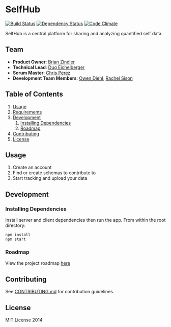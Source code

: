 SelfHub
=======
[![Build Status][build-img]][build-url]
[![Dependency Status][dependencies-img]][dependencies-url]
[![Code Climate][climate-img]][climate-url]

SelfHub is a central platform for sharing and analyzing quantified self data.

## Team

  - __Product Owner__: [Brian Zindler](https://github.com/zindlerb)
  - __Technical Lead__: [Dug Eichelberger](https://github.com/dduugg)
  - __Scrum Master__: [Chris Perez](https://github.com/cmperez)
  - __Development Team Members__: [Owen Diehl](https://github.com/owen-d), [Rachel Sison](https://github.com/rachelsison)

## Table of Contents

1. [Usage](#Usage)
1. [Requirements](#requirements)
1. [Development](#development)
    1. [Installing Dependencies](#installing-dependencies)
    1. [Roadmap](#roadmap)
1. [Contributing](#contributing)
1. [License](#license)

## Usage

1. Create an account
2. Find or create schemas to contribute to
3. Start tracking and upload your data

## Development

### Installing Dependencies
Install server and client dependencies then run the app. From within the root directory:

```
npm install
npm start
```

### Roadmap

View the project roadmap [here][roadmap-url]

## Contributing

See [CONTRIBUTING.md][contributing-url] for contribution guidelines.

## License

MIT License 2014

[build-img]: https://travis-ci.org/selfhub/selfhub.svg
[build-url]: https://travis-ci.org/selfhub/selfhub
[climate-img]: https://codeclimate.com/github/selfhub/selfhub/badges/gpa.svg
[climate-url]: https://codeclimate.com/github/selfhub/selfhub
[contributing-url]: https://github.com/selfhub/selfhub/blob/develop/CONTRIBUTING.md
[dependencies-img]: https://david-dm.org/selfhub/selfhub.svg
[dependencies-url]: https://david-dm.org/selfhub/selfhub
[roadmap-url]: https://github.com/selfhub/selfhub/wiki/Roadmap
